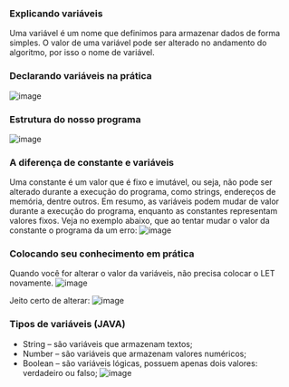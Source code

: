 ###	Explicando variáveis
Uma variável é um nome que definimos para armazenar dados de forma simples. O valor de uma variável pode ser alterado no andamento do algoritmo, por isso o nome de variável.

###	Declarando variáveis na prática
![image](https://github.com/flapaixao/dio_projects/assets/144342171/e8b41bed-5cd3-4699-b67e-972a06f57d7a)

###	Estrutura do nosso programa
![image](https://github.com/flapaixao/dio_projects/assets/144342171/e39d2ab3-84c1-4034-97c0-a315062cda37)

###	A diferença de constante e variáveis
Uma constante é um valor que é fixo e imutável, ou seja, não pode ser alterado durante a execução do programa, como strings, endereços de memória, dentre outros.
Em resumo, as variáveis podem mudar de valor durante a execução do programa, enquanto as constantes representam valores fixos.
Veja no exemplo abaixo, que ao tentar mudar o valor da constante o programa da um erro:
![image](https://github.com/flapaixao/dio_projects/assets/144342171/8e685674-dd53-44e8-bef2-65d0b02c3d50)


###	Colocando seu conhecimento em prática
Quando você for alterar o valor da variáveis, não precisa colocar o LET novamente.
![image](https://github.com/flapaixao/dio_projects/assets/144342171/d9a43d59-28b5-48f8-b66f-7e3b3bb787d3)

Jeito certo de alterar:
![image](https://github.com/flapaixao/dio_projects/assets/144342171/ff276ece-0ca0-4874-9e51-ad42273b7a4c)
 
### Tipos de variáveis (JAVA)
-	String – são variáveis que armazenam textos;
-	Number – são variáveis que armazenam valores numéricos;
-	Boolean – são variáveis lógicas, possuem apenas dois valores: verdadeiro ou falso;
![image](https://github.com/flapaixao/dio_projects/assets/144342171/3a7c3998-498d-49a4-b9da-166237a2d7ff)
